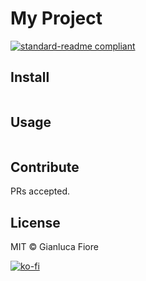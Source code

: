# My Project

[![standard-readme compliant](https://img.shields.io/badge/readme%20style-standard-brightgreen.svg?style=flat-square)](https://github.com/RichardLitt/standard-readme)


## Install

```
```

## Usage

```
```

## Contribute

PRs accepted.

## License

MIT © Gianluca Fiore

[![ko-fi](https://www.ko-fi.com/img/donate_sm.png)](https://ko-fi.com/W7W7KA0Z)

